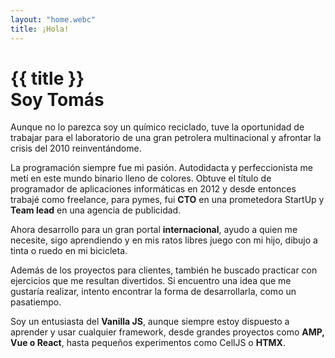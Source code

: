 ```yaml
---
layout: "home.webc"
title: ¡Hola!
---
```


# {{ title }}<br> Soy Tomás

<article>

Aunque no lo parezca soy un químico reciclado, tuve la oportunidad de trabajar para el laboratorio de una gran petrolera multinacional y afrontar la crisis del 2010 reinventándome.

La programación siempre fue mi pasión. Autodidacta y perfeccionista me metí en este mundo binario lleno de colores. Obtuve el título de programador de aplicaciones informáticas en 2012 y desde entonces trabajé como freelance, para pymes, fui **CTO** en una prometedora StartUp y **Team lead** en una agencia de publicidad.

Ahora desarrollo para un gran portal **internacional**, ayudo a quien me necesite, sigo aprendiendo y en mis ratos libres juego con mi hijo, dibujo a tinta o ruedo en mi bicicleta.

Además de los proyectos para clientes, también he buscado practicar con ejercicios que me resultan divertidos. Si encuentro una idea que me gustaría realizar, intento encontrar la forma de desarrollarla, como un pasatiempo.

Soy un entusiasta del **Vanilla JS**, aunque siempre estoy dispuesto a aprender y usar cualquier framework, desde grandes proyectos como **AMP, Vue o React**, hasta pequeños experimentos como CellJS o **HTMX**.
</article>
